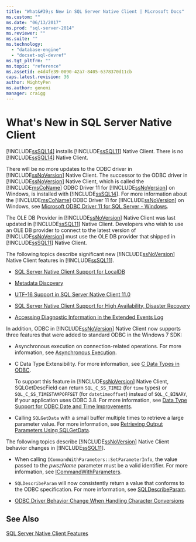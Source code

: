 ```yaml
---
title: "What&#39;s New in SQL Server Native Client | Microsoft Docs"
ms.custom: ""
ms.date: "06/13/2017"
ms.prod: "sql-server-2014"
ms.reviewer: ""
ms.suite: ""
ms.technology: 
  - "database-engine"
  - "docset-sql-devref"
ms.tgt_pltfrm: ""
ms.topic: "reference"
ms.assetid: e4d4fe39-0090-42a7-8405-6378370d11cb
caps.latest.revision: 36
author: MightyPen
ms.author: genemi
manager: craigg
---
```

# What&#39;s New in SQL Server Native Client
  [!INCLUDE[ssSQL14](../../includes/sssql14-md.md)] installs [!INCLUDE[ssSQL11](../../includes/sssql11-md.md)] Native Client. There is no [!INCLUDE[ssSQL14](../../includes/sssql14-md.md)] Native Client.  
  
 There will be no more updates to the ODBC driver in [!INCLUDE[ssNoVersion](../../includes/ssnoversion-md.md)] Native Client. The successor to the ODBC driver in [!INCLUDE[ssNoVersion](../../includes/ssnoversion-md.md)] Native Client, which is called the [!INCLUDE[msCoName](../../includes/msconame-md.md)] ODBC Driver 11 for [!INCLUDE[ssNoVersion](../../includes/ssnoversion-md.md)] on Windows, is installed with [!INCLUDE[ssSQL14](../../includes/sssql14-md.md)]. For more information about the [!INCLUDE[msCoName](../../includes/msconame-md.md)] ODBC Driver 11 for [!INCLUDE[ssNoVersion](../../includes/ssnoversion-md.md)] on Windows, see [Microsoft ODBC Driver 11 for SQL Server - Windows](http://www.microsoft.com/download/details.aspx?id=36434).  
  
 The OLE DB Provider in [!INCLUDE[ssNoVersion](../../includes/ssnoversion-md.md)] Native Client was last updated in [!INCLUDE[ssSQL11](../../includes/sssql11-md.md)] Native Client. Developers who wish to use an OLE DB provider to connect to the latest version of [!INCLUDE[ssNoVersion](../../includes/ssnoversion-md.md)] must use the OLE DB provider that shipped in [!INCLUDE[ssSQL11](../../includes/sssql11-md.md)] Native Client.  
  
 The following topics describe significant new [!INCLUDE[ssNoVersion](../../includes/ssnoversion-md.md)] Native Client features in [!INCLUDE[ssSQL11](../../includes/sssql11-md.md)].  
  
-   [SQL Server Native Client Support for LocalDB](features/sql-server-native-client-support-for-localdb.md)  
  
-   [Metadata Discovery](features/metadata-discovery.md)  
  
-   [UTF-16 Support in SQL Server Native Client 11.0](features/utf-16-support-in-sql-server-native-client-11-0.md)  
  
-   [SQL Server Native Client Support for High Availability, Disaster Recovery](features/sql-server-native-client-support-for-high-availability-disaster-recovery.md)  
  
-   [Accessing Diagnostic Information in the Extended Events Log](features/accessing-diagnostic-information-in-the-extended-events-log.md)  
  
 In addition, ODBC in [!INCLUDE[ssNoVersion](../../includes/ssnoversion-md.md)] Native Client now supports three features that were added to standard ODBC in the Windows 7 SDK:  
  
-   Asynchronous execution on connection-related operations. For more information, see [Asynchronous Execution](http://go.microsoft.com/fwlink/?LinkID=191493).  
  
-   C Data Type Extensibility. For more information, see [C Data Types in ODBC](http://go.microsoft.com/fwlink/?LinkID=191495).  
  
     To support this feature in [!INCLUDE[ssNoVersion](../../includes/ssnoversion-md.md)] Native Client, SQLGetDescField can return `SQL_C_SS_TIME2` (for `time` types) or `SQL_C_SS_TIMESTAMPOFFSET` (for `datetimeoffset`) instead of `SQL_C_BINARY`, if your application uses ODBC 3.8. For more information, see [Data Type Support for ODBC Date and Time Improvements](features/date-and-time-improvements.md).  
  
-   Calling `SQLGetData` with a small buffer multiple times to retrieve a large parameter value. For more information, see [Retrieving Output Parameters Using SQLGetData](http://go.microsoft.com/fwlink/?LinkID=191494).  
  
 The following topics describe [!INCLUDE[ssNoVersion](../../includes/ssnoversion-md.md)] Native Client behavior changes in [!INCLUDE[ssSQL11](../../includes/sssql11-md.md)].  
  
-   When calling `ICommandWithParameters::SetParameterInfo`, the value passed to the *pwszName* parameter must be a valid identifier. For more information, see [ICommandWithParameters](../native-client-ole-db-interfaces/icommandwithparameters.md).  
  
-   `SQLDescribeParam` will now consistently return a value that conforms to the ODBC specification. For more information, see [SQLDescribeParam](../native-client-odbc-api/sqldescribeparam.md).  
  
-   [ODBC Driver Behavior Change When Handling Character Conversions](features/odbc-driver-behavior-change-when-handling-character-conversions.md)  
  
## See Also  
 [SQL Server Native Client Features](features/sql-server-native-client-features.md)  
  
  
